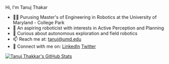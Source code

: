 Hi, I'm Tanuj Thakar

- :man_student: Purusing Master's of Engineering in Robotics at the University of Maryland - College Park
- :robot: An aspiring roboticist with interests in Active Perception and Planning
- :rocket: Curious about autonomous exploration and field robotics
- 📫 Reach me at: tanuj@umd.edu
- :link: Connect with me on: [LinkedIn](https://www.linkedin.com/in/tanujthakkar/) [Twitter](https://twitter.com/tanujthakkar)

<!-- - 🔭 I’m currently working on ... -->
<!-- - 🌱 I’m currently learning ... -->
<!-- - 👯 I’m looking to collaborate on ... -->
<!-- - 🤔 I’m looking for help with ... -->
<!-- - 💬 Ask me about ... -->
<!-- - ⚡ Fun fact: ... -->

[![Tanuj Thakkar's GitHub Stats](https://github-readme-stats.vercel.app/api?username=tanujthakkar&count_private=true&show_icons=true&theme=tokyonight&hide=prs)](https://github.com/tanujthakkar/tanujthakkar)
